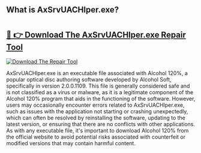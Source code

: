 ## What is AxSrvUACHlper.exe? 

# <h2><a href="https://exedetect.com/download.php?AxSrvUACHlper.exe">🔗 👉 Download The AxSrvUACHlper.exe Repair Tool</a></h2>

[![Download The Repair Tool](https://exedetect.com/download-button.jpg)](https://exedetect.com/download.php?AxSrvUACHlper.exe)

AxSrvUACHlper.exe is an executable file associated with Alcohol 120%, a popular optical disc authoring software developed by Alcohol Soft, specifically in version 2.0.0.1109. This file is generally considered safe and is not classified as a virus or malware, as it is a legitimate component of the Alcohol 120% program that aids in the functioning of the software. However, users may occasionally encounter errors related to AxSrvUACHlper.exe, such as issues with the application not starting or crashing unexpectedly, which can often be resolved by reinstalling the software, updating to the latest version, or ensuring that there are no conflicts with other applications. As with any executable file, it's important to download Alcohol 120% from the official website to avoid potential risks associated with counterfeit or modified versions that may contain harmful content.